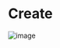 # Create
![image](https://user-images.githubusercontent.com/82189638/117561678-dc90d780-b0d3-11eb-986f-9b72ed38231f.png)
